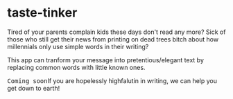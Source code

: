 taste-tinker
============
Tired of your parents complain kids these days don't read any more?
Sick of those who still get their news from printing on dead trees
bitch about how millennials only use simple words in their writing?

This app can tranform your message into pretentious/elegant text by replacing
common words with little known ones.

<tt>Coming soon</tt>If you are hopelessly highfalutin in writing, we can help
you get down to earth!
